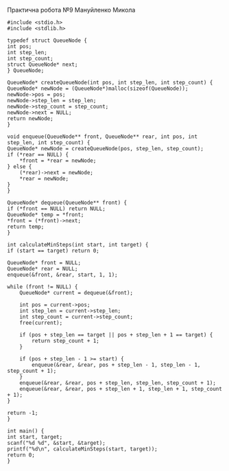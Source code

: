 Практична робота №9 Мануйленко Микола

    #include <stdio.h>
    #include <stdlib.h>

    typedef struct QueueNode {
    int pos;
    int step_len;
    int step_count;
    struct QueueNode* next;
    } QueueNode;

    QueueNode* createQueueNode(int pos, int step_len, int step_count) {
    QueueNode* newNode = (QueueNode*)malloc(sizeof(QueueNode));
    newNode->pos = pos;
    newNode->step_len = step_len;
    newNode->step_count = step_count;
    newNode->next = NULL;
    return newNode;
    }

    void enqueue(QueueNode** front, QueueNode** rear, int pos, int step_len, int step_count) {
    QueueNode* newNode = createQueueNode(pos, step_len, step_count);
    if (*rear == NULL) {
        *front = *rear = newNode;
    } else {
        (*rear)->next = newNode;
        *rear = newNode;
    }
    }

    QueueNode* dequeue(QueueNode** front) {
    if (*front == NULL) return NULL;
    QueueNode* temp = *front;
    *front = (*front)->next;
    return temp;
    }

    int calculateMinSteps(int start, int target) {
    if (start == target) return 0;

    QueueNode* front = NULL;
    QueueNode* rear = NULL;
    enqueue(&front, &rear, start, 1, 1);

    while (front != NULL) {
        QueueNode* current = dequeue(&front);

        int pos = current->pos;
        int step_len = current->step_len;
        int step_count = current->step_count;
        free(current);

        if (pos + step_len == target || pos + step_len + 1 == target) {
            return step_count + 1;
        }

        if (pos + step_len - 1 >= start) {
            enqueue(&rear, &rear, pos + step_len - 1, step_len - 1, step_count + 1);
        }
        enqueue(&rear, &rear, pos + step_len, step_len, step_count + 1);
        enqueue(&rear, &rear, pos + step_len + 1, step_len + 1, step_count + 1);
    }

    return -1;
    }

    int main() {
    int start, target;
    scanf("%d %d", &start, &target);
    printf("%d\n", calculateMinSteps(start, target));
    return 0;
    }
